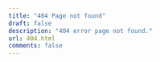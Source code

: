```yaml
---
title: "404 Page not found"
draft: false
description: "404 error page not found."
url: 404.html
comments: false
---
```


